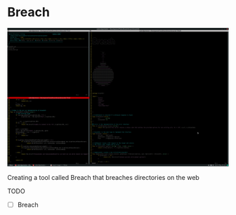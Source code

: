 # Breach


![](ScreenShot/breach.png)


Creating a tool called Breach that breaches directories on the web

TODO

*[ ] Breach 
